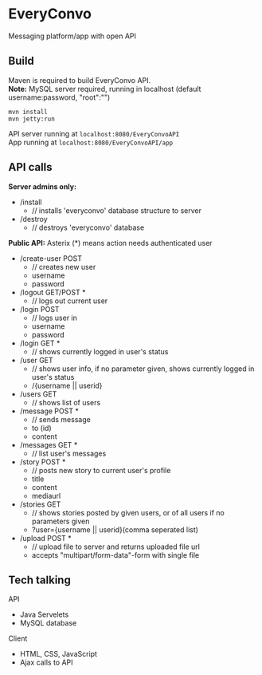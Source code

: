 EveryConvo
==========

Messaging platform/app with open API

Build
-----
Maven is required to build EveryConvo API.  
**Note:** MySQL server required, running in localhost (default username:password, "root":"")
```
mvn install
mvn jetty:run
```
API server running at `localhost:8080/EveryConvoAPI`  
App running at `localhost:8080/EveryConvoAPI/app`  

API calls
---------
**Server admins only:**
- /install
  - // installs 'everyconvo' database structure to server
- /destroy
  - // destroys 'everyconvo' database

**Public API:**
Asterix (*) means action needs authenticated user
- /create-user POST
  - // creates new user
  - username
  - password
- /logout GET/POST *
  - // logs out current user
- /login POST
  - // logs user in
  - username
  - password
- /login GET *
  - // shows currently logged in user's status
- /user GET
  - // shows user info, if no parameter given, shows currently logged in user's status
  - /{username || userid}
- /users GET
  - // shows list of users
- /message POST *
  - // sends message
  - to (id)
  - content
- /messages GET *
  - // list user's messages
- /story POST *
  - // posts new story to current user's profile
  - title
  - content
  - mediaurl
- /stories GET
  - // shows stories posted by given users, or of all users if no parameters given
  - ?user={username || userid}(comma seperated list)
- /upload POST *
  - // upload file to server and returns uploaded file url
  - accepts "multipart/form-data"-form with single file

Tech talking
------------
API
- Java Servelets
- MySQL database

Client
- HTML, CSS, JavaScript
- Ajax calls to API
